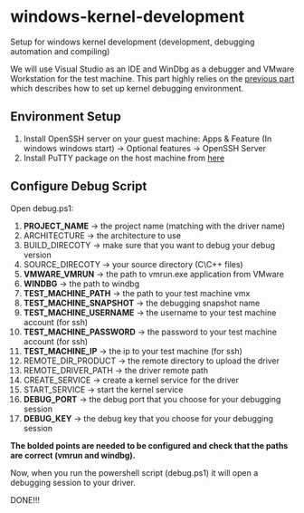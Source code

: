 # windows-kernel-development
Setup for windows kernel development (development, debugging automation and compiling)

We will use Visual Studio as an IDE and WinDbg as a debugger and VMware Workstation for the test machine. This part highly relies on the [previous part](https://github.com/Rhydon1337/windows-kernel-debugging) which describes how to set up kernel debugging environment.

## Environment Setup

1. Install OpenSSH server on your guest machine: Apps & Feature (In windows windows start) -> Optional features -> OpenSSH Server
2. Install PuTTY package on the host machine from [here](https://www.putty.org/)

## Configure Debug Script

Open debug.ps1:

1. **PROJECT_NAME** -> the project name (matching with the driver name)
2. ARCHITECTURE -> the architecture to use
3. BUILD_DIRECOTY -> make sure that you want to debug your debug version
4. SOURCE_DIRECOTY -> your source directory (C\C++ files)
5. **VMWARE_VMRUN** -> the path to vmrun.exe application from VMware
6. **WINDBG** -> the path to windbg
7. **TEST_MACHINE_PATH** -> the path to your test machine vmx
8. **TEST_MACHINE_SNAPSHOT** -> the debugging snapshot name
9. **TEST_MACHINE_USERNAME** -> the username to your test machine account (for ssh)
10. **TEST_MACHINE_PASSWORD** -> the password to your test machine account (for ssh)
11. **TEST_MACHINE_IP** -> the ip to your test machine (for ssh)
12. REMOTE_DIR_PRODUCT -> the remote directory to upload the driver
13. REMOTE_DRIVER_PATH -> the driver remote path
14. CREATE_SERVICE -> create a kernel service for the driver
15. START_SERVICE -> start the kernel service
16. **DEBUG_PORT** -> the debug port that you choose for your debugging session
17. **DEBUG_KEY** -> the debug key that you choose for your debugging session

**The bolded points are needed to be configured and check that the paths are correct (vmrun and windbg).**

Now, when you run the powershell script (debug.ps1) it will open a debugging session to your driver.

DONE!!!